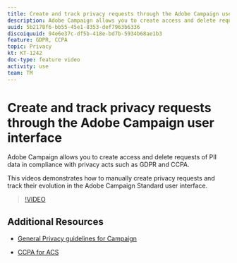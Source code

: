```yaml
---
title: Create and track privacy requests through the Adobe Campaign user interface 
description: Adobe Campaign allows you to create access and delete requests of PII data in compliance with privacy acts such as GDPR and CCPA. This videos demonstrates how to manually create privacy requests and track their evolution in the Adobe Campaign Standard user interface.
uuid: 5b2178f6-bb55-45e1-8353-def7963b6336
discoiquuid: 94e6e37c-df5b-418e-bd7b-5934b68ae1b3
feature: GDPR, CCPA
topic: Privacy
kt: KT-1242
doc-type: feature video
activity: use
team: TM
---
```


# Create and track privacy requests through the Adobe Campaign user interface

Adobe Campaign allows you to create access and delete requests of PII data in compliance with privacy acts such as GDPR and CCPA.

This videos demonstrates how to manually create privacy requests and track their evolution in the Adobe Campaign Standard user interface.

>[!VIDEO](https://video.tv.adobe.com/v/29235?quality=12)

## Additional Resources

* [General Privacy guidelines for Campaign](https://helpx.adobe.com/campaign/kb/campaign-privacy-overview.html)
  
* [CCPA for ACS](https://helpx.adobe.com/campaign/kb/acs-privacy.html#ccpa)
